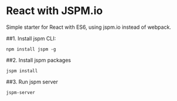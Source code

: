 # React with JSPM.io

Simple starter for React with ES6, using jspm.io instead of webpack.

##1. Install jspm CLI:

`npm install jspm -g`

##2. Install jspm packages

`jspm install`

##3. Run jspm server

`jspm-server`